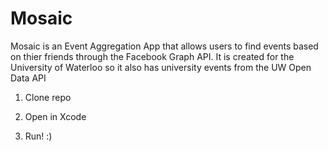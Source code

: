 # Mosaic
Mosaic is an Event Aggregation App that allows users to find events based on thier friends through the Facebook Graph API.
It is created for the University of Waterloo so it also has university events from the UW Open Data API

1) Clone repo

2) Open in Xcode

3) Run! :)
